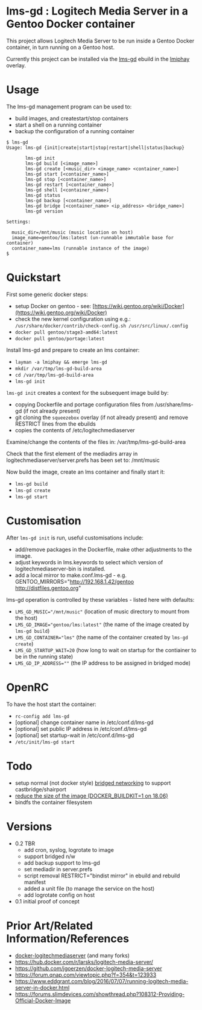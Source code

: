 # lms-gd : Logitech Media Server in a Gentoo Docker container

This project allows Logitech Media Server to be run inside a Gentoo Docker container, in turn running on a Gentoo host.

Currently this project can be installed via the [lms-gd](https://cgit.gentoo.org/user/lmiphay.git/tree/media-sound/lms-gd) ebuild in the [lmiphay](https://cgit.gentoo.org/user/lmiphay.git/) overlay.

# Usage

The lms-gd management program can be used to:
+ build images, and createstart/stop containers
+ start a shell on a running container
+ backup the configuration of a running container


```
$ lms-gd
Usage: lms-gd {init|create|start|stop|restart|shell|status|backup}

       lms-gd init
       lms-gd build [<image_name>]
       lms-gd create [<music_dir> <image_name> <container_name>]
       lms-gd start [<container_name>]
       lms-gd stop [<container_name>]
       lms-gd restart [<container_name>]
       lms-gd shell [<container_name>]
       lms-gd status
       lms-gd backup [<container_name>]
       lms-gd bridge [<container_name> <ip_address> <bridge_name>]
       lms-gd version

Settings:

  music_dir=/mnt/music (music location on host)
  image_name=gentoo/lms:latest (un-runnable immutable base for container)
  container_name=lms (runnable instance of the image)
$
```

# Quickstart

First some generic docker steps:

* setup Docker on gentoo - see: [https://wiki.gentoo.org/wiki/Docker](https://wiki.gentoo.org/wiki/Docker)
* check the new kernel configuration using e.g.: `/usr/share/docker/contrib/check-config.sh /usr/src/linux/.config`
* `docker pull gentoo/stage3-amd64:latest`
* `docker pull gentoo/portage:latest`

Install lms-gd and prepare to create an lms container:

* `layman -a lmiphay && emerge lms-gd`
* `mkdir /var/tmp/lms-gd-build-area`
* `cd /var/tmp/lms-gd-build-area`
* `lms-gd init`

`lms-gd init` creates a context for the subsequent image build by:

* copying Dockerfile and portage configuration files from /usr/share/lms-gd (if not already present)
* git cloning the `squeezebox` overlay (if not already present) and remove RESTRICT lines from the ebuilds
* copies the contents of /etc/logitechmediaserver

Examine/change the contents of the files in: /var/tmp/lms-gd-build-area

Check that the first element of the mediadirs array in logitechmediaserver/server.prefs has been set to: /mnt/music

Now build the image, create an lms container and finally start it:

* `lms-gd build`
* `lms-gd create`
* `lms-gd start`

# Customisation

After `lms-gd init` is run, useful customisations include:

+ add/remove packages in the Dockerfile, make other adjustments to the image.
+ adjust keywords in lms.keywords to select which version of logitechmediaserver-bin is installed.
+ add a local mirror to make.conf.lms-gd - e.g. GENTOO_MIRRORS="http://192.168.1.42/gentoo http://distfiles.gentoo.org"

lms-gd operation is controlled by these variables - listed here with defaults:

+ `LMS_GD_MUSIC="/mnt/music"`           (location of music directory to mount from the host)
+ `LMS_GD_IMAGE="gentoo/lms:latest"`    (the name of the image created by `lms-gd build`)
+ `LMS_GD_CONTAINER="lms"`              (the name of the container created by `lms-gd create`)
+ `LMS_GD_STARTUP_WAIT=20`              (how long to wait on startup for the contiainer to be in the running state)
+ `LMS_GD_IP_ADDRESS=""`                (the IP address to be assigned in bridged mode)

# OpenRC

To have the host start the container:

* `rc-config add lms-gd`
* [optional] change container name in /etc/conf.d/lms-gd
* [optional] set public IP address in /etc/conf.d/lms-gd
* [optional] set startup-wait in /etc/conf.d/lms-gd
* `/etc/init/lms-gd start`

# Todo

+ setup normal (not docker style) [bridged networking](https://github.com/lmiphay/docker-link) to support castbridge/shairport
+ [reduce the size of the image (DOCKER_BUILDKIT=1 on 18.06)](https://github.com/moby/moby/issues/32507#issuecomment-409092581)
+ bindfs the container filesystem

# Versions

+ 0.2 TBR
  * add cron, syslog, logrotate to image
  * support bridged n/w
  * add backup support to lms-gd
  * set mediadir in server.prefs
  * script removal RESTRICT="bindist mirror" in ebuild and rebuild manifest
  * added a unit file (to manage the service on the host)
  * add logrotate config on host
+ 0.1 initial proof of concept

# Prior Art/Related Information/References

+ [docker-logitechmediaserver](https://github.com/justifiably/docker-logitechmediaserver) (and many forks)
+ https://hub.docker.com/r/larsks/logitech-media-server/
+ https://github.com/jgoerzen/docker-logitech-media-server
+ https://forum.qnap.com/viewtopic.php?f=354&t=123933
+ https://www.eddgrant.com/blog/2016/07/07/running-logitech-media-server-in-docker.html
+ https://forums.slimdevices.com/showthread.php?108312-Providing-Official-Docker-Image
